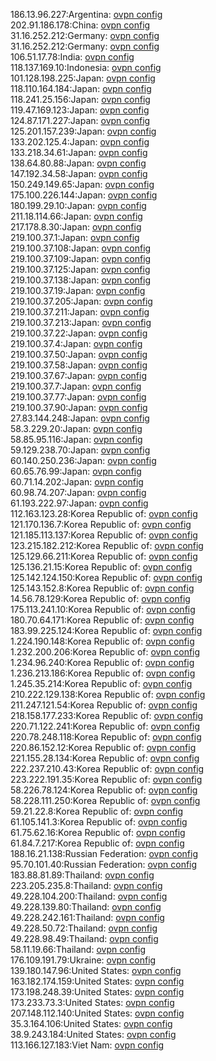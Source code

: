 186.13.96.227:Argentina: [ovpn config](vpn/186_13_96_227.ovpn)  
202.91.186.178:China: [ovpn config](vpn/202_91_186_178.ovpn)  
31.16.252.212:Germany: [ovpn config](vpn/31_16_252_212.ovpn)  
31.16.252.212:Germany: [ovpn config](vpn/31_16_252_212.ovpn)  
106.51.17.78:India: [ovpn config](vpn/106_51_17_78.ovpn)  
118.137.169.10:Indonesia: [ovpn config](vpn/118_137_169_10.ovpn)  
101.128.198.225:Japan: [ovpn config](vpn/101_128_198_225.ovpn)  
118.110.164.184:Japan: [ovpn config](vpn/118_110_164_184.ovpn)  
118.241.25.156:Japan: [ovpn config](vpn/118_241_25_156.ovpn)  
119.47.169.123:Japan: [ovpn config](vpn/119_47_169_123.ovpn)  
124.87.171.227:Japan: [ovpn config](vpn/124_87_171_227.ovpn)  
125.201.157.239:Japan: [ovpn config](vpn/125_201_157_239.ovpn)  
133.202.125.4:Japan: [ovpn config](vpn/133_202_125_4.ovpn)  
133.218.34.61:Japan: [ovpn config](vpn/133_218_34_61.ovpn)  
138.64.80.88:Japan: [ovpn config](vpn/138_64_80_88.ovpn)  
147.192.34.58:Japan: [ovpn config](vpn/147_192_34_58.ovpn)  
150.249.149.65:Japan: [ovpn config](vpn/150_249_149_65.ovpn)  
175.100.226.144:Japan: [ovpn config](vpn/175_100_226_144.ovpn)  
180.199.29.10:Japan: [ovpn config](vpn/180_199_29_10.ovpn)  
211.18.114.66:Japan: [ovpn config](vpn/211_18_114_66.ovpn)  
217.178.8.30:Japan: [ovpn config](vpn/217_178_8_30.ovpn)  
219.100.37.1:Japan: [ovpn config](vpn/219_100_37_1.ovpn)  
219.100.37.108:Japan: [ovpn config](vpn/219_100_37_108.ovpn)  
219.100.37.109:Japan: [ovpn config](vpn/219_100_37_109.ovpn)  
219.100.37.125:Japan: [ovpn config](vpn/219_100_37_125.ovpn)  
219.100.37.138:Japan: [ovpn config](vpn/219_100_37_138.ovpn)  
219.100.37.19:Japan: [ovpn config](vpn/219_100_37_19.ovpn)  
219.100.37.205:Japan: [ovpn config](vpn/219_100_37_205.ovpn)  
219.100.37.211:Japan: [ovpn config](vpn/219_100_37_211.ovpn)  
219.100.37.213:Japan: [ovpn config](vpn/219_100_37_213.ovpn)  
219.100.37.22:Japan: [ovpn config](vpn/219_100_37_22.ovpn)  
219.100.37.4:Japan: [ovpn config](vpn/219_100_37_4.ovpn)  
219.100.37.50:Japan: [ovpn config](vpn/219_100_37_50.ovpn)  
219.100.37.58:Japan: [ovpn config](vpn/219_100_37_58.ovpn)  
219.100.37.67:Japan: [ovpn config](vpn/219_100_37_67.ovpn)  
219.100.37.7:Japan: [ovpn config](vpn/219_100_37_7.ovpn)  
219.100.37.77:Japan: [ovpn config](vpn/219_100_37_77.ovpn)  
219.100.37.90:Japan: [ovpn config](vpn/219_100_37_90.ovpn)  
27.83.144.248:Japan: [ovpn config](vpn/27_83_144_248.ovpn)  
58.3.229.20:Japan: [ovpn config](vpn/58_3_229_20.ovpn)  
58.85.95.116:Japan: [ovpn config](vpn/58_85_95_116.ovpn)  
59.129.238.70:Japan: [ovpn config](vpn/59_129_238_70.ovpn)  
60.140.250.236:Japan: [ovpn config](vpn/60_140_250_236.ovpn)  
60.65.76.99:Japan: [ovpn config](vpn/60_65_76_99.ovpn)  
60.71.14.202:Japan: [ovpn config](vpn/60_71_14_202.ovpn)  
60.98.74.207:Japan: [ovpn config](vpn/60_98_74_207.ovpn)  
61.193.222.97:Japan: [ovpn config](vpn/61_193_222_97.ovpn)  
112.163.123.28:Korea Republic of: [ovpn config](vpn/112_163_123_28.ovpn)  
121.170.136.7:Korea Republic of: [ovpn config](vpn/121_170_136_7.ovpn)  
121.185.113.137:Korea Republic of: [ovpn config](vpn/121_185_113_137.ovpn)  
123.215.182.212:Korea Republic of: [ovpn config](vpn/123_215_182_212.ovpn)  
125.129.66.211:Korea Republic of: [ovpn config](vpn/125_129_66_211.ovpn)  
125.136.21.15:Korea Republic of: [ovpn config](vpn/125_136_21_15.ovpn)  
125.142.124.150:Korea Republic of: [ovpn config](vpn/125_142_124_150.ovpn)  
125.143.152.8:Korea Republic of: [ovpn config](vpn/125_143_152_8.ovpn)  
14.56.78.129:Korea Republic of: [ovpn config](vpn/14_56_78_129.ovpn)  
175.113.241.10:Korea Republic of: [ovpn config](vpn/175_113_241_10.ovpn)  
180.70.64.171:Korea Republic of: [ovpn config](vpn/180_70_64_171.ovpn)  
183.99.225.124:Korea Republic of: [ovpn config](vpn/183_99_225_124.ovpn)  
1.224.190.148:Korea Republic of: [ovpn config](vpn/1_224_190_148.ovpn)  
1.232.200.206:Korea Republic of: [ovpn config](vpn/1_232_200_206.ovpn)  
1.234.96.240:Korea Republic of: [ovpn config](vpn/1_234_96_240.ovpn)  
1.236.213.186:Korea Republic of: [ovpn config](vpn/1_236_213_186.ovpn)  
1.245.35.214:Korea Republic of: [ovpn config](vpn/1_245_35_214.ovpn)  
210.222.129.138:Korea Republic of: [ovpn config](vpn/210_222_129_138.ovpn)  
211.247.121.54:Korea Republic of: [ovpn config](vpn/211_247_121_54.ovpn)  
218.158.177.233:Korea Republic of: [ovpn config](vpn/218_158_177_233.ovpn)  
220.71.122.241:Korea Republic of: [ovpn config](vpn/220_71_122_241.ovpn)  
220.78.248.118:Korea Republic of: [ovpn config](vpn/220_78_248_118.ovpn)  
220.86.152.12:Korea Republic of: [ovpn config](vpn/220_86_152_12.ovpn)  
221.155.28.134:Korea Republic of: [ovpn config](vpn/221_155_28_134.ovpn)  
222.237.210.43:Korea Republic of: [ovpn config](vpn/222_237_210_43.ovpn)  
223.222.191.35:Korea Republic of: [ovpn config](vpn/223_222_191_35.ovpn)  
58.226.78.124:Korea Republic of: [ovpn config](vpn/58_226_78_124.ovpn)  
58.228.111.250:Korea Republic of: [ovpn config](vpn/58_228_111_250.ovpn)  
59.21.22.8:Korea Republic of: [ovpn config](vpn/59_21_22_8.ovpn)  
61.105.141.3:Korea Republic of: [ovpn config](vpn/61_105_141_3.ovpn)  
61.75.62.16:Korea Republic of: [ovpn config](vpn/61_75_62_16.ovpn)  
61.84.7.217:Korea Republic of: [ovpn config](vpn/61_84_7_217.ovpn)  
188.16.21.138:Russian Federation: [ovpn config](vpn/188_16_21_138.ovpn)  
95.70.101.40:Russian Federation: [ovpn config](vpn/95_70_101_40.ovpn)  
183.88.81.89:Thailand: [ovpn config](vpn/183_88_81_89.ovpn)  
223.205.235.8:Thailand: [ovpn config](vpn/223_205_235_8.ovpn)  
49.228.104.200:Thailand: [ovpn config](vpn/49_228_104_200.ovpn)  
49.228.139.80:Thailand: [ovpn config](vpn/49_228_139_80.ovpn)  
49.228.242.161:Thailand: [ovpn config](vpn/49_228_242_161.ovpn)  
49.228.50.72:Thailand: [ovpn config](vpn/49_228_50_72.ovpn)  
49.228.98.49:Thailand: [ovpn config](vpn/49_228_98_49.ovpn)  
58.11.19.66:Thailand: [ovpn config](vpn/58_11_19_66.ovpn)  
176.109.191.79:Ukraine: [ovpn config](vpn/176_109_191_79.ovpn)  
139.180.147.96:United States: [ovpn config](vpn/139_180_147_96.ovpn)  
163.182.174.159:United States: [ovpn config](vpn/163_182_174_159.ovpn)  
173.198.248.39:United States: [ovpn config](vpn/173_198_248_39.ovpn)  
173.233.73.3:United States: [ovpn config](vpn/173_233_73_3.ovpn)  
207.148.112.140:United States: [ovpn config](vpn/207_148_112_140.ovpn)  
35.3.164.106:United States: [ovpn config](vpn/35_3_164_106.ovpn)  
38.9.243.184:United States: [ovpn config](vpn/38_9_243_184.ovpn)  
113.166.127.183:Viet Nam: [ovpn config](vpn/113_166_127_183.ovpn)  
